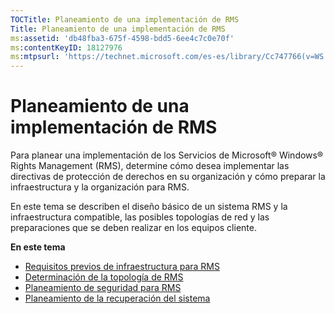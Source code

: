```yaml
---
TOCTitle: Planeamiento de una implementación de RMS
Title: Planeamiento de una implementación de RMS
ms:assetid: 'db48fba3-675f-4598-bdd5-6ee4c7c0e70f'
ms:contentKeyID: 18127976
ms:mtpsurl: 'https://technet.microsoft.com/es-es/library/Cc747766(v=WS.10)'
---
```


Planeamiento de una implementación de RMS
=========================================

Para planear una implementación de los Servicios de Microsoft® Windows® Rights Management (RMS), determine cómo desea implementar las directivas de protección de derechos en su organización y cómo preparar la infraestructura y la organización para RMS.

En este tema se describen el diseño básico de un sistema RMS y la infraestructura compatible, las posibles topologías de red y las preparaciones que se deben realizar en los equipos cliente.

**En este tema**

-   [Requisitos previos de infraestructura para RMS](https://technet.microsoft.com/a132ed26-77e7-4061-9850-8dd246cee2b9)
-   [Determinación de la topología de RMS](https://technet.microsoft.com/bf516f7d-b3a1-4e7f-971f-bfab1db41812)
-   [Planeamiento de seguridad para RMS](https://technet.microsoft.com/eb0fa784-1246-44aa-be31-2c332db7d09c)
-   [Planeamiento de la recuperación del sistema](https://technet.microsoft.com/a7779ffd-7a94-4e13-b846-0ffd00608e02)